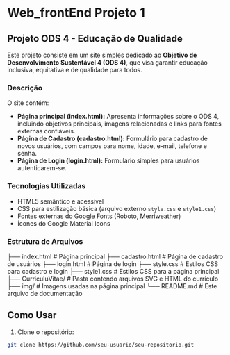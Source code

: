 # Web_frontEnd Projeto 1

## Projeto ODS 4 - Educação de Qualidade

Este projeto consiste em um site simples dedicado ao **Objetivo de Desenvolvimento Sustentável 4 (ODS 4)**, que visa garantir educação inclusiva, equitativa e de qualidade para todos.

### Descrição

O site contém:

- **Página principal (index.html):** Apresenta informações sobre o ODS 4, incluindo objetivos principais, imagens relacionadas e links para fontes externas confiáveis.
- **Página de Cadastro (cadastro.html):** Formulário para cadastro de novos usuários, com campos para nome, idade, e-mail, telefone e senha.
- **Página de Login (login.html):** Formulário simples para usuários autenticarem-se.

### Tecnologias Utilizadas

- HTML5 semântico e acessível
- CSS para estilização básica (arquivo externo `style.css` e `style1.css`)
- Fontes externas do Google Fonts (Roboto, Merriweather)
- Ícones do Google Material Icons

### Estrutura de Arquivos
├── index.html # Página principal
├── cadastro.html # Página de cadastro de usuários
├── login.html # Página de login
├── style.css # Estilos CSS para cadastro e login
├── style1.css # Estilos CSS para a página principal
├── CurriculuVitae/ # Pasta contendo arquivos SVG e HTML do currículo
├── img/ # Imagens usadas na página principal
└── README.md # Este arquivo de documentação


## Como Usar

1. Clone o repositório:

```bash
git clone https://github.com/seu-usuario/seu-repositorio.git


